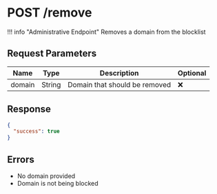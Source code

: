 # POST /remove
!!! info "Administrative Endpoint"
Removes a domain from the blocklist

## Request Parameters

| Name   | Type   | Description                  | Optional           |
| ------ | ------ | ---------------------------- | ------------------ |
| domain | String | Domain that should be removed  | :x:                |

## Response

```json
{
  "success": true
}
```

## Errors

- No domain provided
- Domain is not being blocked
